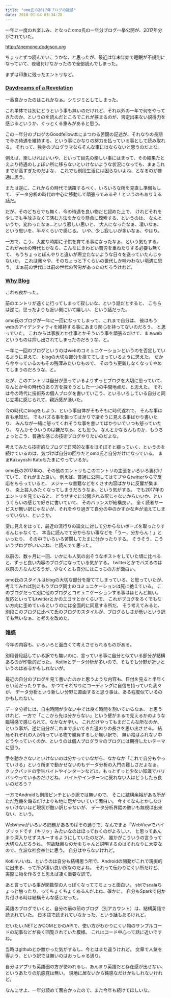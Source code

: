 ```yaml
---
title: "omo氏の2017年ブログの雑感"
date: 2018-01-04 05:34:28
---
```


一年に一度のお楽しみ、となったomo氏の一年分ブログ一挙公開が、2017年分がされていた。

http://anemone.dodgson.org

ちょっとずつ読んでいこうかな、と思ったが、最近は年末年始で睡眠が不規則になっていて、夜寝付けなかったので全部読んでしまった。

まずは印象に残ったエントリなど。

### [Daydreams of a Revelation](http://anemone.dodgson.org/2017/12/10/daydreams-of-a-revelation/)

一番良かったのはこれかなぁ。シミジミとしてしまった。

これ単体では別にどうという事も無いのだけれど、それ以外の一年で何をやってきたのか、というのを読んだところでこれが挟まるのが、否定出来ない説得力を感じるというか、ぐっとくる重みがあると思う。

この一年分のブログのGoodfellow本にまつわる苦闘の記述が、それなりの長期で今の待遇を維持する、という事にかなりの努力を払っている事として読み取れる。
それって、独身のプログラマならそんな事にはならないと思うのだよな。

例えば、楽しければいいや、といって目先の楽しい事にはまって、その結果たとえより待遇のしょぼい所に移らないといけないような状況になっても、まぁこれまでが高すぎたのだよな、
これでも別段生活には困らないよね、となるのが普通に思う。

または逆に、これからの時代で活躍するべく、いろいろな所を見直し準備もして、
データ分析の時代の中心に移動して頑張ってみるぞ！というのもありえる話だ。

だが、そのどちらでも無く、今の待遇を良い物だと認めた上で、
けれどそれを少しでも手放さなくて済む方法をかなり懸命に模索する、というのは、
なんというか、変わったなぁ…という寂しい思いと、
大人になったなぁ、凄いなぁ、という思いを、半々くらいで感じる。
いや、少し寂しいが多いなぁ、やはり。

一方で、こう、大変な時期に子供を育てる事になったなぁ、という気もする。
これがwebの時代とかなら、こんなにきわどい苦労を重ねたりする必要も無くて、
もうちょっとぼんやりと違いが際立たないような日々を送っていたんじゃないか。
これは我々や、そのちょっと下くらいの世代しか味わわない境遇に思う。
まぁ前の世代には前の世代の苦労があったのだろうけれど。

### [Why Blog](http://anemone.dodgson.org/2017/12/25/why-blog/)

これも良かった。

前のエントリが遠くに行ってしまって寂しいな、という話だとすると、
こちらは逆に、思ったよりも近い側にいて嬉しい、という話だった。

omo氏のブログが一年に一回になってしまって、これまで自分は、
彼はもうwebのアイデンティティを維持する事にあまり関心を持ってないのだろう、
と思っていた。
これからは家族とか仕事とかそういう事を頑張るだけで、まぁwebというものは押し出されてしまったのだろうな、と。

一年に一回のブログというのはwebのコミュニケーションというのを否定しているように見えて、
blogの大切な部分を捨ててしまっているように思えた。
だから今やっているのもその残滓みたいなもので、
そのうち更新しなくなってやめてしまうのだろうな、と。

だが、このエントリは自分が思っているよりずっとブログを大切に思っていて、
なんとか今の時代のあり方を探そうとした一つの中間地点だ、と思えた。
それは今の時代に技術系の個人ブログを書いていこう、といろいろしている自分と同じ立場に感じられて、親近感が湧いた。

今の時代にblogをしよう、という事自体がそもそもに時代遅れで、
そんな事は百も承知だ。
でもバズる事を狙ってばかりで凄そうに見える事ばかり書いたり、
みんなが一緒に怒ってくれそうな事を書いてばかりいていつも怒っていたり、
なんかそういうのは嫌だなぁ、とも思う。
なんとかならんものか、もうちょっとこう、普通な感じの技術ブログやりたいのだよな。

考えてみたら技術的なブログで日常的な事をほそぼそと綴っていく、というのを続けているのは、気づけば自分の回りだとomo氏と自分だけになっている。
まぁKazuyoshi Katoもたまにやっているか。

omo氏の2017年の、その他のエントリもこのエントリの主張をいろいろ裏付けていて、それがまた良い。
例えば、普通に公開してはてブやらtwitterやらで反応をもらっていると、
メジャーな書籍などをくさす内容ばかりに反響が集まり、
炎上芸人みたくなってしまうだろうなぁ、という気がする。
でも2017年のエントリを見ていると、
どうせすぐに公開される訳じゃないからいいか、というくらいの感じで好きに書いていて、
そのバランスが結構良い。
全く読者サービスが無い訳じゃないが、それをやり過ぎて自分の中のかすかな声が消えてしまっていない、というか。

変に見えをはって、最近の流行りの論文に対して分からないポーズを取ったりするんじゃなくて、
本当に読んでて分からない事などを「うー、分からん！」といったり、
その中でいろいろ苦闘してたまに分かったりする。
そうそう、こういうブログがいいよね、と読んでて思った。

以前の、数ヶ月に一回、いかにも人気の出そうなポストをしていた頃に比べると、ずっと良い内容のブログになっている気がする。
twitterとかでバズるのは以前の方なんだろうが、少なくとも自分にはこっちの方が面白い。

omo氏のスタイルはblogの大切な部分を捨ててしまっている、と思っていたが、考えてみれば別にもうブログ同士のコミュニケーションは死に絶えている。
このブログだって別に他のブログとコミュニケーションする事はほとんど無い。
反応といってもtwitterとかのエゴサとかくらいで、
これがブログをろくでもない方向に歪めているというのには全面的に同意する所だ。
そう考えてみると、別段このブログに比べて氏のブログのスタイルが、ブログらしさが低いという訳でも無いなぁ、と考えを改めた。

### 雑感

今年の内容も、いろいろと面白くて考えさせられるものがある。

別段普段話している訳でも無いのに、言っている事に自分と似ている部分が結構あるのが印象的だった。
Kotlinとデータ分析が多いので、そもそも分野が近いというのはあるかもしれないが。

最近の自分のブログを見て書いたのかと思うような内容も、日付を見ると半年くらい前だったりする。
かつてそれなりにコーディングに自信を持っていた我々が、
データ分析という新しい分野に直面すると思う事は、ある程度似ているのかもしれない。

データ分析には、自由時間が少ない中では良く時間を割いているなぁ、
と思うけれど、一方で「ここから先は分からない」という壁がまるで見えるかのような臨場感で感じられて、なかなか辛い。
これだけやってもまだこんな所なのか、という事が、逆に自分がこれまで歩いてきた道のりの長さを思い出させる。
結局それぞれの人が持っている物で勝負するしか無い訳で、
無い袖はふれない中どうやっていくのか、というのは個人プログラマのブログには期待したいテーマに思う。

手を動かさないといけないのは分かっていながら、なかなか「これで自分もやっていける」という所まで動かせないのもデータ分析の入門の難しさだよなぁ。  
クックパッドの学生バイトやインターンなどは、もっとずっと少ない知識でバリバリやっているのだけどね。
バイトやインターンに戻れない人はどうしたら良いのだろう？

一方でAndroidも別段ピンチという訳では無いので、
そこに結構余裕がある所がただ危機を煽るだけよりも地に足がついていて面白い。
今すぐなんとかしなきゃいけないほど現状が酷い訳じゃないが、
データ分析界隈の勢いも無視は出来ない、という。

WebViewがいろいろ問題があるのはその通りで、なんでまぁ「WebViewでハイブリッドです（キリッ」みたいなのはほっておくのがよろしい、
と思ってあんまり深入りせずスルーするようにしていたのだが、
誰かがこういうの言うって大切なんだろうね。
何故駄目なのかをちゃんと説明するのはそれなりに大変なので、立派な社会奉仕に思う。
自分はやらないけれど。

Kotlinいいね、というのは自分も結構思う所で、Androidの開発がこれで現実的に出来る、って所が凄い良い所なのだよね。
それって伝わりにくい所だけど、実際に物を作ろうと思えば凄く重要な訳で。

あと言っている事が関数型の人っぽくなっててちょっと面白い。
sbtでscalaちょっと触ったり、ってちょくちょくあるんだよね、確かに。
自分もSparkで何か片付ける時は結構そんな感じだった。

英語のブログでいくと、自分の前の前のブログ（別アカウント）は、結構英語で読まれていた。
日本語で読まれていなかった、という話もあるけれど。

だいたい.NETとかCOMとかのAPIで、使い方がわかりにくい物のサンプルコードの記事などが良く回覧されていた模様。
これはコード中心って話に近いですね。

当時はgithubとか無かった気がするし、今とはまた違うけれど。
文章で人気を得よう、という訳では無いのはおっしゃる通り。

自分はアプリも英語圏の方が使われるし、あんまり英語だと存在感が出せない、というあたりの肌感覚は無い。
現地に居ないから鈍感なだけかもしれないけれど。

なんにせよ、一年分読めて面白かったので、また今年も続けてほしいな。
